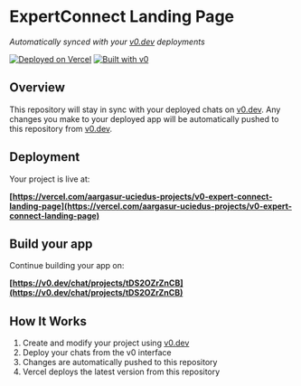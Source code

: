 # ExpertConnect Landing Page

*Automatically synced with your [v0.dev](https://v0.dev) deployments*

[![Deployed on Vercel](https://img.shields.io/badge/Deployed%20on-Vercel-black?style=for-the-badge&logo=vercel)](https://vercel.com/aargasur-uciedus-projects/v0-expert-connect-landing-page)
[![Built with v0](https://img.shields.io/badge/Built%20with-v0.dev-black?style=for-the-badge)](https://v0.dev/chat/projects/tDS2OZrZnCB)

## Overview

This repository will stay in sync with your deployed chats on [v0.dev](https://v0.dev).
Any changes you make to your deployed app will be automatically pushed to this repository from [v0.dev](https://v0.dev).

## Deployment

Your project is live at:

**[https://vercel.com/aargasur-uciedus-projects/v0-expert-connect-landing-page](https://vercel.com/aargasur-uciedus-projects/v0-expert-connect-landing-page)**

## Build your app

Continue building your app on:

**[https://v0.dev/chat/projects/tDS2OZrZnCB](https://v0.dev/chat/projects/tDS2OZrZnCB)**

## How It Works

1. Create and modify your project using [v0.dev](https://v0.dev)
2. Deploy your chats from the v0 interface
3. Changes are automatically pushed to this repository
4. Vercel deploys the latest version from this repository
